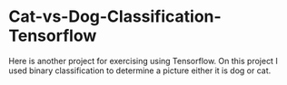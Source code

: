 # Cat-vs-Dog-Classification-Tensorflow
Here is another project for exercising using Tensorflow. On this project I used binary classification to determine a picture either it is dog or cat.
